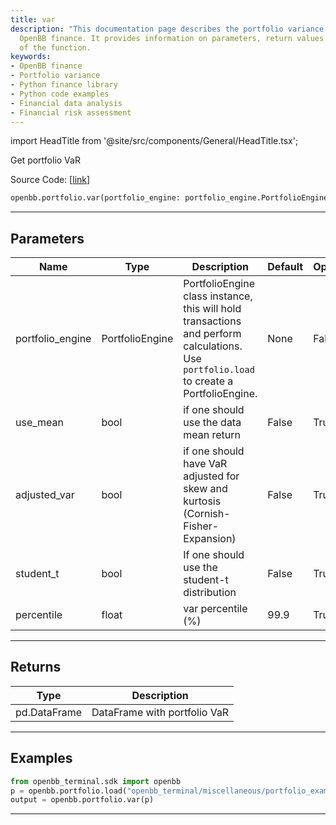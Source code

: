 ```yaml
---
title: var
description: "This documentation page describes the portfolio variance function in"
  OpenBB finance. It provides information on parameters, return values and usage examples
  of the function.
keywords:
- OpenBB finance
- Portfolio variance
- Python finance library
- Python code examples
- Financial data analysis
- Financial risk assessment
---
```


import HeadTitle from '@site/src/components/General/HeadTitle.tsx';

<HeadTitle title="portfolio.var - Reference | OpenBB SDK Docs" />

Get portfolio VaR

Source Code: [[link](https://github.com/OpenBB-finance/OpenBBTerminal/tree/main/openbb_terminal/portfolio/portfolio_model.py#L1751)]

```python
openbb.portfolio.var(portfolio_engine: portfolio_engine.PortfolioEngine, use_mean: bool = False, adjusted_var: bool = False, student_t: bool = False, percentile: float = 99.9)
```

---

## Parameters

| Name | Type | Description | Default | Optional |
| ---- | ---- | ----------- | ------- | -------- |
| portfolio_engine | PortfolioEngine | PortfolioEngine class instance, this will hold transactions and perform calculations.<br/>Use `portfolio.load` to create a PortfolioEngine. | None | False |
| use_mean | bool | if one should use the data mean return | False | True |
| adjusted_var | bool | if one should have VaR adjusted for skew and kurtosis (Cornish-Fisher-Expansion) | False | True |
| student_t | bool | If one should use the student-t distribution | False | True |
| percentile | float | var percentile (%) | 99.9 | True |


---

## Returns

| Type | Description |
| ---- | ----------- |
| pd.DataFrame | DataFrame with portfolio VaR |
---

## Examples

```python
from openbb_terminal.sdk import openbb
p = openbb.portfolio.load("openbb_terminal/miscellaneous/portfolio_examples/holdings/example.csv")
output = openbb.portfolio.var(p)
```

---
